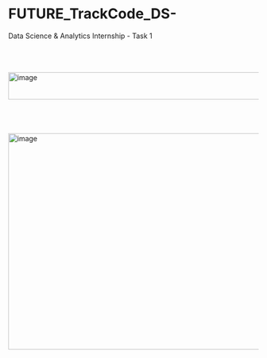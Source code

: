 # FUTURE_TrackCode_DS-
Data Science &amp; Analytics Internship - Task 1
<br>
<br>
<br>
<br>


<img width="667" height="55" alt="image" src="https://github.com/user-attachments/assets/b2b0760a-1f12-4900-8e5d-7524093eee40" />

<br>
<br>

<br>
<br>
<br>
<img width="775" height="436" alt="image" src="https://github.com/user-attachments/assets/504b5e76-79ed-4fb2-997a-383a8e30721f" />
